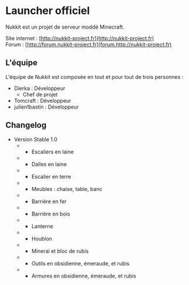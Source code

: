 ﻿Launcher officiel
===========

Nukkit est un projet de serveur moddé Minecraft.

Site internet : [http://nukkit-project.fr](http://nukkit-project.fr)  
Forum : [http://forum.nukkit-project.fr](forum.http://nukkit-project.fr)

L'équipe
-----------

L'équipe de Nukkit est composée en tout et pour tout de trois personnes :

* Dierka : Développeur
    * Chef de projet
* Tomcraft : Développeur
* julien1bastin : Développeur

Changelog
-----------

* Version Stable 1.0
    * + Escaliers en laine
    * + Dalles en laine
    * + Escalier en terre
    * + Meubles : chaise, table, banc
    * + Barrière en fer
    * + Barrière en bois
    * + Lanterne
    * + Houblon
    * + Minerai et bloc de rubis
    * + Outils en obsidienne, émeraude, et rubis
    * + Armures en obsidienne, émeraude, et rubis